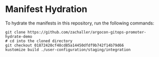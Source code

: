 # Manifest Hydration

To hydrate the manifests in this repository, run the following commands:

```shell
git clone https://github.com/zachaller/argocon-gitops-promoter-hydrate-demo
# cd into the cloned directory
git checkout 01872420cf48cd85a14450dfdf9b742f14b79d66
kustomize build ./user-configuration/staging/integration
```
